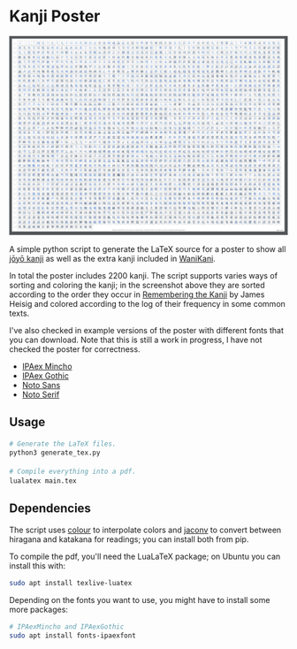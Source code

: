 # Kanji Poster

![screenshot](screenshot.jpg)

A simple python script to generate the LaTeX source for a poster to show all [jōyō kanji](https://en.wikipedia.org/wiki/List_of_jōyō_kanji) as well as the extra kanji included in [WaniKani](https://www.wanikani.com).

In total the poster includes 2200 kanji. The script supports varies ways of sorting and coloring the kanji; in the screenshot above they are sorted according to the order they occur in [Remembering the Kanji](https://en.wikipedia.org/wiki/Remembering_the_Kanji_and_Remembering_the_Hanzi) by James Heisig and colored according to the log of their frequency in some common texts.

I've also checked in example versions of the poster with different fonts that you can download. Note that this is still a work in progress, I have not checked the poster for correctness.

- [IPAex Mincho](https://github.com/Mononofu/kanji_poster/blob/master/poster_mincho.pdf)
- [IPAex Gothic](https://github.com/Mononofu/kanji_poster/blob/master/poster_gothich.pdf)
- [Noto Sans](https://github.com/Mononofu/kanji_poster/blob/master/poster_noto_sans.pdf)
- [Noto Serif](https://github.com/Mononofu/kanji_poster/blob/master/poster_noto_serif.pdf)

## Usage

```bash
# Generate the LaTeX files.
python3 generate_tex.py

# Compile everything into a pdf.
lualatex main.tex
```

## Dependencies

The script uses [colour](https://pypi.org/project/colour/) to interpolate colors and [jaconv](https://pypi.org/project/jaconv/) to convert between hiragana and katakana for readings; you can install both from pip.

To compile the pdf, you'll need the LuaLaTeX package; on Ubuntu you can install this with:

```bash
sudo apt install texlive-luatex
```

Depending on the fonts you want to use, you might have to install some more packages:


```bash
# IPAexMincho and IPAexGothic
sudo apt install fonts-ipaexfont
```
